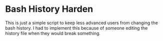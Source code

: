 # Bash History Harden

This is just a simple script to keep less advanced users from changing the bash history. I had to implement this because of someone editing the history file when they would break something. 
